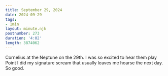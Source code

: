```yaml
---
title: September 29, 2024
date: 2024-09-29
tags:
- 1min
layout: minute.njk
postnumber: 273
duration: '4:02'
length: 3874062
---
```

Cornelius at the Neptune on the 29th. I was so excited to hear them play Point I did my signature scream that usually leaves me hoarse the next day. So good. 